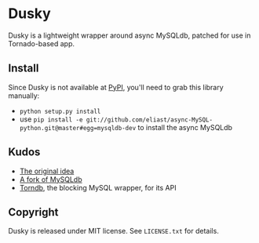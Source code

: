 Dusky
=====

Dusky is a lightweight wrapper around async MySQLdb, patched for use in Tornado-based app.

Install
-------

Since Dusky is not available at [PyPI](http://pypi.python.org), you'll need to
grab this library manually:

* `python setup.py install`
* use `pip install -e git://github.com/eliast/async-MySQL-python.git@master#egg=mysqldb-dev` to install the async MySQLdb

Kudos
-----

* [The original idea](http://is.gd/e5Lt4d)
* [A fork of MySQLdb](https://github.com/eliast/async-MySQL-python)
* [Torndb](https://github.com/bdarnell/torndb), the blocking MySQL wrapper, for its API

Copyright
---------

Dusky is released under MIT license. See `LICENSE.txt` for details.
